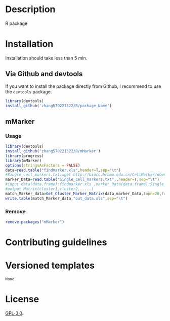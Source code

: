 # Description
R package

# Installation

Installation should take less than 5 min. 

## Via Github and devtools

If you want to install the package directly from Github, I recommend to use the `devtools` package.

```R
library(devtools)
install_github('zhang570221322/R/package_Name')
```


## mMarker

### Usage

```R
library(devtools)
install_github('zhang570221322/R/mMarker')
library(progress)
library(mMarker)
options(stringsAsFactors = FALSE)
data=read.table("findmarker.xls",header=T,sep="\t")
#Single_cell_markers.txt:wget http://biocc.hrbmu.edu.cn/CellMarker/download/Single_cell_markers.txt
marker_Data=read.table("Single_cell_markers.txt",,header=T,sep="\t")
#input data(data.frame):findmarker.xls ,marker_Data(data.frame):Single_cell_markers.txt , topn(20):select var gene , freq(10):maker frequency
#output Matrix(cluster1,cluster2,.....)
match_Marker_data=Get_Cluster_Marker_Matrix(data,marker_Data,topn=20,freq=10)
write.table(match_Marker_data,"out_data.xls",sep="\t")
```
### Remove
```R
remove.packages("mMarker")
```


# Contributing guidelines



# Versioned templates



```
None
```




# License

[GPL-3.0](./LICENSE).
